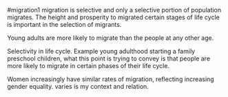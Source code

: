 #migration1 
 migration is selective and only a selective portion of population migrates.
The height and prosperity to migrated certain stages of life cycle is important in the selection of migrants.

Young adults   are more likely to migrate than the people at any other age.

Selectivity in life cycle. Example young adulthood starting a family preschool children, what this point is trying to convey is that people are more likely to migrate in certain phases of their life cycle.

Women increasingly have similar rates of migration, reflecting increasing gender equality. varies is my context and relation. 